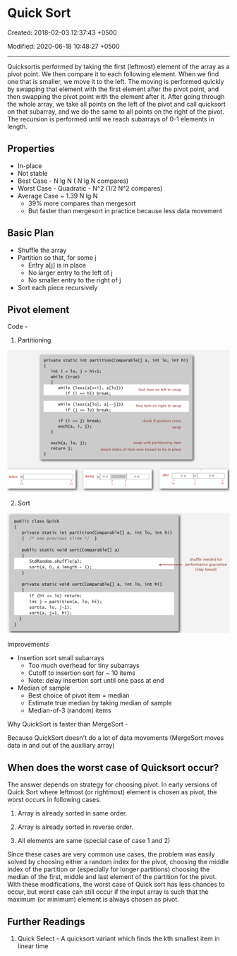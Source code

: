 # Quick Sort

Created: 2018-02-03 12:37:43 +0500

Modified: 2020-06-18 10:48:27 +0500

---

Quicksortis performed by taking the first (leftmost) element of the array as a pivot point. We then compare it to each following element. When we find one that is smaller, we move it to the left. The moving is performed quickly by swapping that element with the first element after the pivot point, and then swapping the pivot point with the element after it. After going through the whole array, we take all points on the left of the pivot and call quicksort on that subarray, and we do the same to all points on the right of the pivot. The recursion is performed until we reach subarrays of 0-1 elements in length.

## Properties

- In-place
- Not stable
- Best Case - N lg N ( N lg N compares)
- Worst Case - Quadratic - N^2 (1/2 N^2 compares)
- Average Case ~ 1.39 N lg N
  - 39% more compares than mergesort
  - But faster than mergesort in practice because less data movement

## Basic Plan

- Shuffle the array
- Partition so that, for some j
  - Entry a[j] is in place
  - No larger entry to the left of j
  - No smaller entry to the right of j
- Sort each piece recursively

## Pivot element

Code -

1. Partitioning

![image](media/Quick-Sort-image1.png)

2. Sort

![image](media/Quick-Sort-image2.png)

Improvements

- Insertion sort small subarrays
  - Too much overhead for tiny subarrays
  - Cutoff to insertion sort for ~ 10 items
  - Note: delay insertion sort until one pass at end
- Median of sample
  - Best choice of pivot item = median
  - Estimate true median by taking median of sample
  - Median-of-3 (random) items

Why QuickSort is faster than MergeSort -

Because QuickSort doesn't do a lot of data movements (MergeSort moves data in and out of the auxiliary array)

## When does the worst case of Quicksort occur?

The answer depends on strategy for choosing pivot. In early versions of Quick Sort where leftmost (or rightmost) element is chosen as pivot, the worst occurs in following cases.

1. Array is already sorted in same order.

2. Array is already sorted in reverse order.

3. All elements are same (special case of case 1 and 2)

Since these cases are very common use cases, the problem was easily solved by choosing either a random index for the pivot, choosing the middle index of the partition or (especially for longer partitions) choosing the median of the first, middle and last element of the partition for the pivot. With these modifications, the worst case of Quick sort has less chances to occur, but worst case can still occur if the input array is such that the maximum (or minimum) element is always chosen as pivot.

## Further Readings

1. Quick Select - A quicksort variant which finds the kth smallest item in linear time
